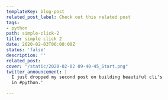 ```yaml
---
templateKey: blog-post
related_post_label: Check out this related post
tags:
- python
path: simple-click-2
title: simple click 2
date: 2020-02-03T06:00:00Z
status: 'false'
description: ''
related_post:
cover: "/static/2020-02-02 09-40-45_Start.png"
twitter_announcement: |
  I just dropped my second post on building beautiful cli's
  in #python.'

---
```

